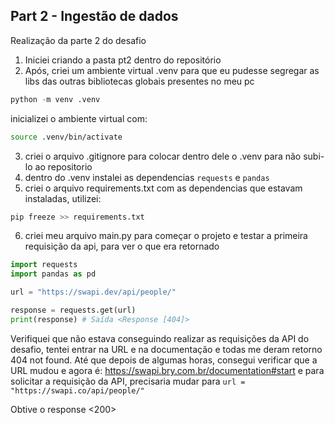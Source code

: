 ## Part 2 - Ingestão de dados

Realização da parte 2 do desafio

1. Iniciei criando a pasta pt2 dentro do repositório 
2. Após, criei um ambiente virtual .venv para que eu pudesse segregar as libs das outras bibliotecas globais presentes no meu pc
```python
python -m venv .venv
```

inicializei o ambiente virtual com:
```bash
source .venv/bin/activate
```

3. criei o arquivo .gitignore para colocar dentro dele o .venv para não subi-lo ao repositorio 
4. dentro do .venv instalei as dependencias ``requests`` e ``pandas``
5. criei o arquivo requirements.txt com as dependencias que estavam instaladas, utilizei:
```python
pip freeze >> requirements.txt
```
6. criei meu arquivo main.py para começar o projeto e testar a primeira requisição da api, para ver o que era retornado 
```python
import requests
import pandas as pd

url = "https://swapi.dev/api/people/"

response = requests.get(url)
print(response) # Saída <Response [404]>
```

Verifiquei que não estava conseguindo realizar as requisições da API do desafio, tentei entrar na URL e na documentação e todas me deram retorno 404 not found. Até que depois de algumas horas, consegui verificar que a URL mudou e agora é: https://swapi.bry.com.br/documentation#start e para solicitar a requisição da API, precisaria mudar para ``url = "https://swapi.co/api/people/"``

Obtive o response <200>

